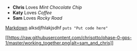 

* **Chris** Loves *Mint Chocolate Chip*
* **Katy** Loves *Coffee*
* **Sam** Loves *Rocky Road* 

[Markdown](https://en.wikipedia.org/wiki/Markdown)
alksdjfhlakjsdhf
`puts "Put code here"`

[[https://raw.githubusercontent.com/chrisotto/phase-0-gps-1/master/working_together.png|alt=sam_and_chris]]